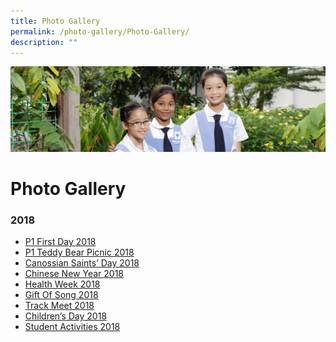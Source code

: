 ```yaml
---
title: Photo Gallery
permalink: /photo-gallery/Photo-Gallery/
description: ""
---
```

![](/images/banner-calendar.jpg)

Photo Gallery
=============

### **2018**

*   [P1 First Day 2018 ](/photo-gallery/P1-First-Day-2018/)
*   [P1 Teddy Bear Picnic 2018](/photo-gallery/Teddy-Bear-Picnic-2018/)
*   [Canossian Saints’ Day 2018](/photo-gallery/Canossian-Saints-Day-2018/)
*   [Chinese New Year 2018](/photo-gallery/Chinese-New-Year-2018/)
*   [Health Week 2018](/photo-gallery/Health-Week-2018/)
*   [Gift Of Song 2018](/photo-gallery/Gift-Of-Song-2018/)
*   [Track Meet 2018](/photo-gallery/Track-Meet-2018/)
*   [Children’s Day 2018](https://stanthonyscanossianpri.moe.edu.sg/photo-gallery/childrens-day-2018/)
*   [Student Activities 2018](https://stanthonyscanossianpri.moe.edu.sg/photo-gallery/student-activities-2018/)